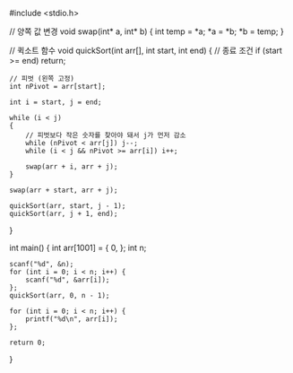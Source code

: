 #include <stdio.h>

// 양쪽 값 변경 
void swap(int* a, int* b)
{
    int temp = *a;
    *a = *b;
    *b = temp;
}

// 퀵소트 함수 
void quickSort(int arr[], int start, int end)
{
    // 종료 조건 
    if (start >= end) return;

    // 피벗 (왼쪽 고정)
    int nPivot = arr[start];

    int i = start, j = end;

    while (i < j)
    {
        // 피벗보다 작은 숫자를 찾아야 돼서 j가 먼저 감소
        while (nPivot < arr[j]) j--;
        while (i < j && nPivot >= arr[i]) i++;

        swap(arr + i, arr + j);
    }

    swap(arr + start, arr + j);

    quickSort(arr, start, j - 1);
    quickSort(arr, j + 1, end);
}

int main()
{
    int arr[1001] = { 0, };
    int n;

    scanf("%d", &n);
    for (int i = 0; i < n; i++) {
        scanf("%d", &arr[i]);
    };
    quickSort(arr, 0, n - 1);

    for (int i = 0; i < n; i++) {
        printf("%d\n", arr[i]);
    };

    return 0;
}
